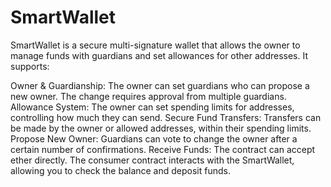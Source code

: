 # SmartWallet

SmartWallet is a secure multi-signature wallet that allows the owner to manage funds with guardians and set allowances for other addresses. It supports:

Owner & Guardianship: The owner can set guardians who can propose a new owner. The change requires approval from multiple guardians.
Allowance System: The owner can set spending limits for addresses, controlling how much they can send.
Secure Fund Transfers: Transfers can be made by the owner or allowed addresses, within their spending limits.
Propose New Owner: Guardians can vote to change the owner after a certain number of confirmations.
Receive Funds: The contract can accept ether directly.
The consumer contract interacts with the SmartWallet, allowing you to check the balance and deposit funds.

